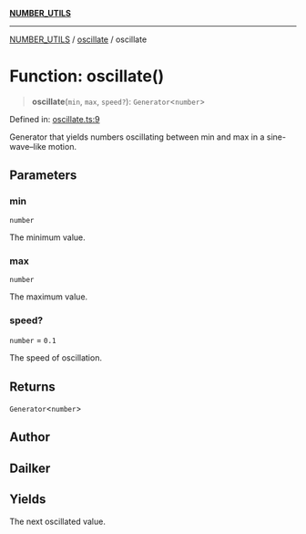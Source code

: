 [**NUMBER_UTILS**](../../README.md)

***

[NUMBER_UTILS](../../README.md) / [oscillate](../README.md) / oscillate

# Function: oscillate()

> **oscillate**(`min`, `max`, `speed?`): `Generator`\<`number`\>

Defined in: [oscillate.ts:9](https://github.com/dailker/everyutil/blob/9768d00ced16ec8f4705df34c2fe47f2b1b47121/src/number/oscillate.ts#L9)

Generator that yields numbers oscillating between min and max in a sine-wave–like motion.

## Parameters

### min

`number`

The minimum value.

### max

`number`

The maximum value.

### speed?

`number` = `0.1`

The speed of oscillation.

## Returns

`Generator`\<`number`\>

## Author

## Dailker

## Yields

The next oscillated value.
